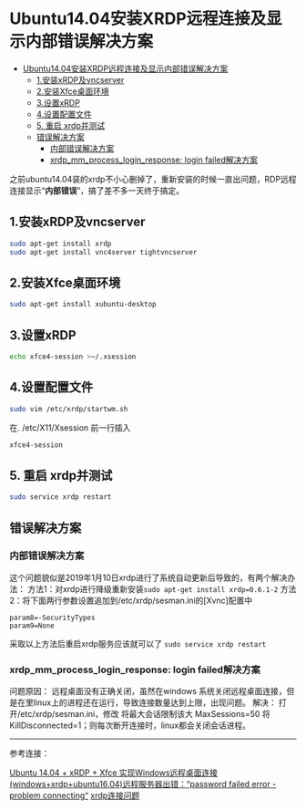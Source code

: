 # Ubuntu14.04安装XRDP远程连接及显示内部错误解决方案

<!-- TOC -->

- [Ubuntu14.04安装XRDP远程连接及显示内部错误解决方案](#ubuntu1404安装xrdp远程连接及显示内部错误解决方案)
    - [1.安装xRDP及vncserver](#1安装xrdp及vncserver)
    - [2.安装Xfce桌面环境](#2安装xfce桌面环境)
    - [3.设置xRDP](#3设置xrdp)
    - [4.设置配置文件](#4设置配置文件)
    - [5. 重启 xrdp并测试](#5-重启-xrdp并测试)
    - [错误解决方案](#错误解决方案)
        - [内部错误解决方案](#内部错误解决方案)
        - [xrdp_mm_process_login_response: login failed解决方案](#xrdp_mm_process_login_response-login-failed解决方案)

<!-- /TOC -->

之前ubuntu14.04装的xrdp不小心删掉了，重新安装的时候一直出问题，RDP远程连接显示“**内部错误**”，搞了差不多一天终于搞定。
## 1.安装xRDP及vncserver

```bash
sudo apt-get install xrdp
sudo apt-get install vnc4server tightvncserver
```
## 2.安装Xfce桌面环境

```bash
sudo apt-get install xubuntu-desktop
```
## 3.设置xRDP

```bash
echo xfce4-session >~/.xsession
```
## 4.设置配置文件

```bash
sudo vim /etc/xrdp/startwm.sh
```
在. /etc/X11/Xsession 前一行插入

```bash
xfce4-session
```
## 5. 重启 xrdp并测试

```bash
sudo service xrdp restart
```
## 错误解决方案
### 内部错误解决方案
这个问题貌似是2019年1月10日xrdp进行了系统自动更新后导致的，有两个解决办法：
方法1：对xrdp进行降级重新安装`sudo apt-get install xrdp=0.6.1-2`
方法2：将下面两行参数设置追加到/etc/xrdp/sesman.ini的[Xvnc]配置中

```
param8=-SecurityTypes
param9=None
```
采取以上方法后重启xrdp服务应该就可以了 `sudo service xrdp restart`

### xrdp_mm_process_login_response: login failed解决方案

问题原因：
远程桌面没有正确关闭，虽然在windows 系统关闭远程桌面连接，但是在里linux上的进程还在运行，导致连接数量达到上限，出现问题。
解决：
打开/etc/xrdp/sesman.ini，修改
将最大会话限制该大  MaxSessions=50
将KillDisconnected=1；则每次断开连接时，linux都会关闭会话进程。

--------------------- 
参考连接：

[Ubuntu 14.04 + xRDP + Xfce 实现Windows远程桌面连接](https://www.cnblogs.com/platero/p/4123720.html)
[(windows+xrdp+ubuntu16.04)远程服务器出错：“password failed error - problem connecting“](https://blog.csdn.net/blateyang/article/details/86297472)
[xrdp连接问题](https://my.oschina.net/chaoshu/blog/677139)


